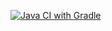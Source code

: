 [![Java CI with Gradle](https://github.com/Suvolya/postman/actions/workflows/gradle.yml/badge.svg)](https://github.com/Suvolya/postman/actions/workflows/gradle.yml)
